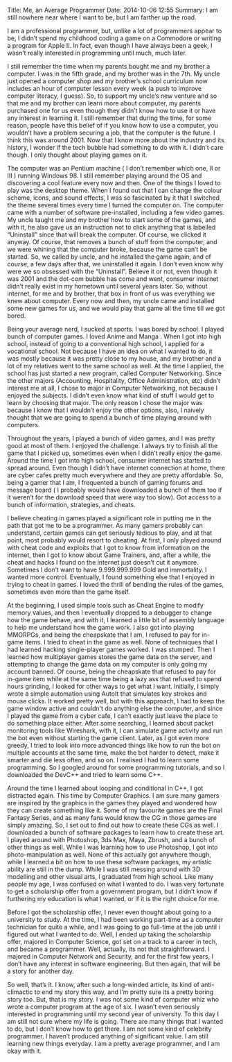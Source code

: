 Title: Me, an Average Programmer
Date: 2014-10-06 12:55
Summary: I am still nowhere near where I want to be, but I am farther up the road.

I am a professional programmer, but, unlike a lot of programmers appear to be, I didn’t spend my childhood coding a game on a Commodore or writing a program for Apple II. In fact, even though I have always been a geek, I wasn’t really interested in programming until much, much later.

I still remember the time when my parents bought me and my brother a computer. I was in the fifth grade, and my brother was in the 7th. My uncle just opened a computer shop and my brother’s school curriculum now includes an hour of computer lesson every week (a push to improve computer literacy, I guess). So, to support my uncle’s new venture and so that me and my brother can learn more about computer, my parents purchased one for us even though they didn’t know how to use it or have any interest in learning it. I still remember that during the time, for some reason, people have this belief of if you know how to use a computer, you wouldn’t have a problem securing a job, that the computer is the future. I think this was around 2001. Now that I know more about the industry and its history, I wonder if the tech bubble had something to do with it. I didn’t care though. I only thought about playing games on it.

The computer was an Pentium machine ( I don’t remember which one, II or III ) running Windows 98. I still remember playing around the OS and discovering a cool feature every now and then. One of the things I loved to play was the desktop theme. When I found out that I can change the colour scheme, icons, and sound effects, I was so fascinated by it that I switched the theme several times every time I turned the computer on. The computer came with a number of software pre-installed, including a few video games. My uncle taught me and my brother how to start some of the games, and with it, he also gave us an instruction not to click anything that is labelled “Uninstall” since that will break the computer. Of course, we clicked it anyway. Of course, that removes a bunch of stuff from the computer, and we were whining that the computer broke, because the game can’t be started. So, we called by uncle, and he installed the game again, and of course, a few days after that, we uninstalled it again. I don’t even know why were we so obsessed with the “Uninstall”. Believe it or not, even though it was 2001 and the dot-com bubble has come and went, consumer internet didn’t really exist in my hometown until several years later. So, without internet, for me and by brother, that box in front of us was everything we knew about computer. Every now and then, my uncle came and installed some new games for us, and we would play that game all the time till we got bored.

Being your average nerd, I sucked at sports. I was bored by school. I played bunch of computer games. I loved Anime and Manga . When I got into high school, instead of going to a conventional high school, I applied for a vocational school. Not because I have an idea on what I wanted to do, it was mostly because it was pretty close to my house, and my brother and a lot of my relatives went to the same school as well. At the time I applied, the school has just started a new program, called Computer Networking. Since the other majors (Accounting, Hospitality, Office Administration, etc) didn’t interest me at all, I chose to major in Computer Networking, not because I enjoyed the subjects. I didn’t even know what kind of stuff I would get to learn by choosing that major. The only reason I chose the major was because I know that I wouldn’t enjoy the other options, also, I naively thought that we are going to spend a bunch of time playing around with computers.

Throughout the years, I played a bunch of video games, and I was pretty good at most of them. I enjoyed the challenge. I always try to finish all the game that I picked up, sometimes even when I didn’t really enjoy the game. Around the time I got into high school, consumer internet has started to spread around. Even though I didn’t have internet connection at home, there are cyber cafes pretty much everywhere and they are pretty affordable. So, being a gamer that I am, I frequented a bunch of gaming forums and message board ( I probably would have downloaded a bunch of them too if it weren’t for the download speed that were way too slow). Got access to a bunch of information, strategies, and cheats.

I believe cheating in games played a significant role in putting me in the path that got me to be a programmer. As many gamers probably can understand, certain games can get seriously tedious to play, and at that point, most probably would resort to cheating. At first, I only played around with cheat code and exploits that I got to know from information on the internet, then I got to know about Game Trainers, and, after a while, the cheat and hacks I found on the internet just doesn’t cut it anymore. Sometimes I don’t want to have 9.999.999.999 Gold and immortality. I wanted more control. Eventually, I found something else that I enjoyed in trying to cheat in games. I loved the thrill of bending the rules of the games, sometimes even more than the game itself.

At the beginning, I used simple tools such as Cheat Engine to modify memory values, and then I eventually dropped to a debugger to change how the game behave, and with it, I learned a little bit of assembly language to help me understand how the game work. I also got into playing MMORPGs, and being the cheapskate that I am, I refused to pay for in-game items. I tried to cheat in the game as well. None of techniques that I had learned hacking single-player games worked. I was stumped. Then I learned how multiplayer games stores the game data on the server, and attempting to change the game data on my computer is only going my account banned. Of course, being the cheapskate that refused to pay for in-game item while at the same time being a lazy ass that refused to spend hours grinding, I looked for other ways to get what I want. Initially, I simply wrote a simple automation using AutoIt that simulates key strokes and mouse clicks. It worked pretty well, but with this approach, I had to keep the game window active and couldn’t do anything else the computer, and since I played the game from a cyber cafe, I can’t exactly just leave the place to do something place either. After some searching, I learned about packet monitoring tools like Wireshark, with it, I can simulate game activity and run the bot even without starting the game client. Later, as I got even more greedy, I tried to look into more advanced things like how to run the bot on multiple accounts at the same time, make the bot harder to detect, make it smarter and die less often, and so on. I realised I had to learn some programming. So I googled around for some programming tutorials, and so I downloaded the DevC++ and tried to learn some C++.

Around the time I learned about looping and conditional in C++, I got distracted again. This time by Computer Graphics. I am sure many gamers are inspired by the graphics in the games they played and wondered how they can create something like it. Some of my favourite games are the Final Fantasy Series, and as many fans would know the CG in those games are simply amazing. So, I set out to find out how to create these CGs as well. I downloaded a bunch of software packages to learn how to create these art. I played around with Photoshop, 3ds Max, Maya, Zbrush, and a bunch of other things as well. While I was learning how to use Photoshop, I got into photo-manipulation as well. None of this actually got anywhere though, while I learned a bit on how to use these software packages, my artistic ability are still in the dump.  While I was still messing around with 3D modelling and other visual arts, I graduated from high school. Like many people my age, I was confused on what I wanted to do. I was very fortunate to get a scholarship offer from a government program, but I didn’t know if furthering my education is what I wanted, or if it is the right choice for me.

Before I got the scholarship offer, I never even thought about going to a university to study. At the time, I had been working part-time as a computer technician for quite a while, and I was going to go full-time at the job until i figured out what I wanted to do. Well, I ended up taking the scholarship offer, majored in Computer Science, got set on a track to a career in tech, and became a programmer. Well, actually, its not that straightforward. I majored in Computer Network and Security, and for the first few years, I don’t have any interest in software engineering. But then again, that will be a story for another day.

So well, that’s it. I know, after such a long-winded article, its kind of anti-climactic to end my story this way, and I’m pretty sure its a pretty boring story too. But, that is my story. I was not some kind of computer whiz who wrote a computer program at the age of six. I wasn’t even seriously interested in programming until my second year of university. To this day I am still not sure where my life is going. There are many things that I wanted to do, but I don’t know how to get there. I am not some kind of celebrity programmer. I haven’t produced anything of significant value. I am still learning new things everyday. I am a pretty average programmer, and I am okay with it.
